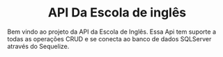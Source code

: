 <h1 align="center"> API Da Escola de inglês </h1>

Bem vindo ao projeto da API da Escola de Inglês.
Essa Api tem suporte a todas as operações CRUD e se conecta ao banco de dados SQLServer através
do Sequelize.